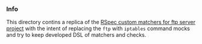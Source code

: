 ### Info


This directory contins a replica of the [RSpec custom matchers for ftp server project](https://github.com/suzuki86/ftpspec)
with the intent of replacing the `ftp` with `iptables` command mocks and try to keep developed DSL of matchers and checks.


